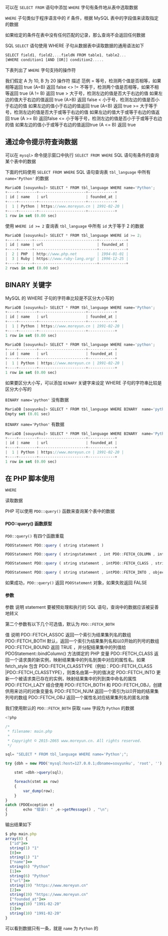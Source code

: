 

可以在 `SELECT FROM` 语句中添加 `WHERE` 字句有条件地从表中选取数据

`WHERE` 子句类似于程序语言中的 if 条件，根据 MySQL 表中的字段值来读取指定的数据

如果给定的条件在表中没有任何匹配的记录，那么查询不会返回任何数据

SQL `SELECT` 语句使用 WHERE 子句从数据表中读取数据的通用语法如下
```js 
SELECT field1, field2,...fieldN FROM table1, table2...
[WHERE condition1 [AND [OR]] condition2.....
```

下表列出了 `WHERE` 字句支持的操作符

我们假定 A 为 10, B 为 20
操作符 描述 范例 = 等号，检测两个值是否相等，如果相等返回 true (A=B) 返回 false <>
!= 不等于，检测两个值是否相等，如果不相等返回 true (A != B) 返回 true > 大于号，检测左边的值是否大于右边的值
如果左边的值大于右边的值返回 true (A>B) 返回 false < 小于号，检测左边的值是否小于右边的值
如果左边的值小于右边的值返回 true (A<B) 返回 true >= 大于等于号，检测左边的值是否大于或等于右边的值
如果左边的值大于或等于右边的值返回 true (A >= B) 返回false <= 小于等于号，检测左边的值是否小于于或等于右边的值
如果左边的值小于或等于右边的值返回true (A <= B) 返回 true

## 通过命令提示符查询数据

可以在 `mysql>` 命令提示窗口中执行 `SELECT FROM WHERE` SQL 语句有条件的查询某个表中的数据

下面的代码使用 `SELECT FROM WHERE` SQL 语句查询表 `tbl_language` 中所有 `name='Python'` 的数据
```js 
MariaDB [souyunku]> SELECT * FROM tbl_language WHERE name='Python';
+----+--------+---------------------+------------+
| id | name   | url                 | founded_at |
+----+--------+---------------------+------------+
|  1 | Python | https://www.moreyun.cn | 1991-02-20 |
+----+--------+---------------------+------------+
1 row in set (0.00 sec)
```

使用 `WHERE id >= 2` 查询表 `tbl_language` 中所有 `id` 大于等于 2 的数据

```js 
MariaDB [souyunku]> SELECT * FROM tbl_language WHERE id >= 2;
+----+------+----------------------------+------------+
| id | name | url                        | founded_at |
+----+------+----------------------------+------------+
|  2 | PHP  | http://www.php.net         | 1994-01-01 |
|  3 | Ruby | https://www.ruby-lang.org/ | 1996-12-25 |
+----+------+----------------------------+------------+
2 rows in set (0.00 sec)
```

## BINARY 关键字

MySQL 的 WHERE 子句的字符串比较是不区分大小写的
```js 
MariaDB [souyunku]> SELECT * FROM tbl_language WHERE name='Python';
+----+--------+---------------------+------------+
| id | name   | url                 | founded_at |
+----+--------+---------------------+------------+
|  1 | Python | https://www.moreyun.cn | 1991-02-20 |
+----+--------+---------------------+------------+
1 row in set (0.00 sec)

MariaDB [souyunku]> SELECT * FROM tbl_language WHERE name='python';
+----+--------+---------------------+------------+
| id | name   | url                 | founded_at |
+----+--------+---------------------+------------+
|  1 | Python | https://www.moreyun.cn | 1991-02-20 |
+----+--------+---------------------+------------+
1 row in set (0.00 sec)
```

如果要区分大小写，可以添加 `BINARY` 关键字来设定 WHERE 子句的字符串比较是区分大小写的

`BINARY name='python'` 没有数据
```js 
MariaDB [souyunku]> SELECT * FROM tbl_language WHERE BINARY  name='python';
Empty set (0.01 sec)
```

`BINARY name='Python'` 有数据

```js 
MariaDB [souyunku]> SELECT * FROM tbl_language WHERE BINARY  name='Python';
+----+--------+---------------------+------------+
| id | name   | url                 | founded_at |
+----+--------+---------------------+------------+
|  1 | Python | https://www.moreyun.cn | 1991-02-20 |
+----+--------+---------------------+------------+
1 row in set (0.00 sec)
```

## 在 PHP 脚本使用

```js 
WHERE
```
读取数据

PHP 可以使用 `PDO::query()` 函数来查询某个表中的数据

#### PDO::query() 函数原型

`PDO::query()` 有四个函数重载
```js 
PDOStatement PDO::query ( string statement )

PDOStatement PDO::query ( stringstatement , int PDO::FETCH_COLUMN , intcolno )

PDOStatement PDO::query ( string statement , intPDO::FETCH_CLASS , string classname , arrayctorargs )

PDOStatement PDO::query ( string statement , intPDO::FETCH_INTO , object $object )
```

如果成功，`PDO::query()` 返回 `PDOStatement` 对象，如果失败返回 FALSE

#### 参数

参数 说明 statement 要被预处理和执行的 SQL 语句，查询中的数据应该被妥善地转义

第二个参数有以下几个可选值，默认为 `PDO::FETCH_BOTH`

值 说明 PDO::FETCH_ASSOC 返回一个索引为结果集列名的数组 PDO::FETCH_BOTH 默认，返回一个索引为结果集列名和以0开始的列号的数组 PDO::FETCH_BOUND 返回 TRUE ，并分配结果集中的列值给 PDOStatement::bindColumn() 方法绑定的 PHP 变量 PDO::FETCH_CLASS 返回一个请求类的新实例，映射结果集中的列名到类中对应的属性名。如果 fetch_style 包含 PDO::FETCH_CLASSTYPE（例如：PDO::FETCH_CLASS |PDO::FETCH_CLASSTYPE），则类名由第一列的值决定 PDO::FETCH_INTO 更新一个被请求类已存在的实例，映射结果集中的列到类中命名的属性 PDO::FETCH_LAZY 结合使用 PDO::FETCH_BOTH 和 PDO::FETCH_OBJ，创建供用来访问的对象变量名 PDO::FETCH_NUM 返回一个索引为以0开始的结果集列号的数组 PDO::FETCH_OBJ 返回一个属性名对应结果集列名的匿名对象

我们使用默认的 `PDO::FETCH_BOTH` 获取 `name` 字段为 `Python` 的数据

```js 
<?php 

/*
 * filename: main.php
 * 
 * Copyright © 2015-2065 www.moreyun.cn. All rights reserved.
 */

sql= "SELECT * FROM tbl_language WHERE name='Python';";

try {dbh = new PDO('mysql:host=127.0.0.1;dbname=souyunku', 'root', '');    

    stmt =dbh->query(sql);

    foreach(stmt as row)
    {
        var_dump(row);
    }
}
catch (PDOException e) 
{       echo "错误!: " ,e->getMessage() , "\n";  
}
```

输出结果如下

```js 
$ php main.php 
array(8) {
  ["id"]=>
  string(1) "1"
  [0]=>
  string(1) "1"
  ["name"]=>
  string(6) "Python"
  [1]=>
  string(6) "Python"
  ["url"]=>
  string(19) "https://www.moreyun.cn"
  [2]=>
  string(19) "https://www.moreyun.cn"
  ["founded_at"]=>
  string(10) "1991-02-20"
  [3]=>
  string(10) "1991-02-20"
}
```

可以看到数据只有一条，就是 `name` 为 `Python` 的




